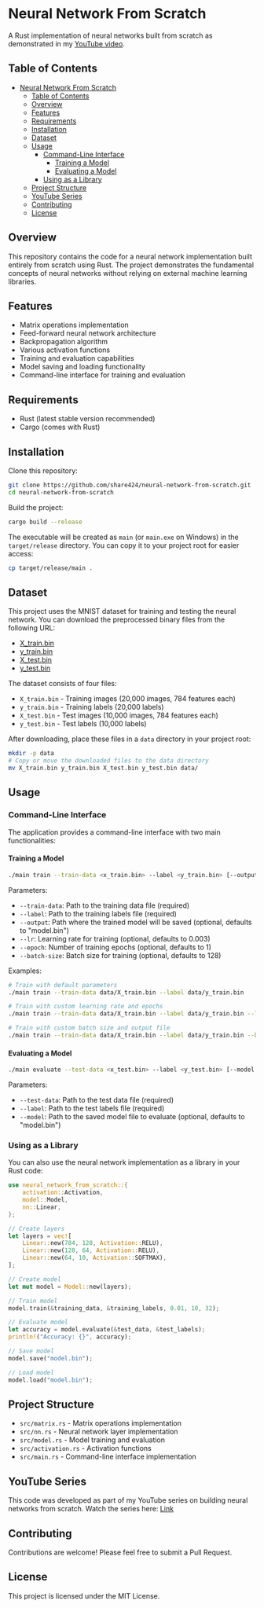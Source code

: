 # Neural Network From Scratch

A Rust implementation of neural networks built from scratch as demonstrated in my [YouTube video](https://www.youtube.com/watch?v=qXRJnMe2NNc).

## Table of Contents

- [Neural Network From Scratch](#neural-network-from-scratch)
  - [Table of Contents](#table-of-contents)
  - [Overview](#overview)
  - [Features](#features)
  - [Requirements](#requirements)
  - [Installation](#installation)
  - [Dataset](#dataset)
  - [Usage](#usage)
    - [Command-Line Interface](#command-line-interface)
      - [Training a Model](#training-a-model)
      - [Evaluating a Model](#evaluating-a-model)
    - [Using as a Library](#using-as-a-library)
  - [Project Structure](#project-structure)
  - [YouTube Series](#youtube-series)
  - [Contributing](#contributing)
  - [License](#license)

## Overview

This repository contains the code for a neural network implementation built entirely from scratch using Rust. The project demonstrates the fundamental concepts of neural networks without relying on external machine learning libraries.

## Features

- Matrix operations implementation
- Feed-forward neural network architecture
- Backpropagation algorithm
- Various activation functions
- Training and evaluation capabilities
- Model saving and loading functionality
- Command-line interface for training and evaluation

## Requirements

- Rust (latest stable version recommended)
- Cargo (comes with Rust)

## Installation

Clone this repository:

```bash
git clone https://github.com/share424/neural-network-from-scratch.git
cd neural-network-from-scratch
```

Build the project:

```bash
cargo build --release
```

The executable will be created as `main` (or `main.exe` on Windows) in the `target/release` directory. You can copy it to your project root for easier access:

```bash
cp target/release/main .
```

## Dataset

This project uses the MNIST dataset for training and testing the neural network. You can download the preprocessed binary files from the following URL:

- [X_train.bin](https://github.com/share424/neural-network-from-scratch/releases/download/Dataset/X_train.bin)
- [y_train.bin](https://github.com/share424/neural-network-from-scratch/releases/download/Dataset/y_train.bin)
- [X_test.bin](https://github.com/share424/neural-network-from-scratch/releases/download/Dataset/X_test.bin)
- [y_test.bin](https://github.com/share424/neural-network-from-scratch/releases/download/Dataset/y_test.bin)
  
The dataset consists of four files:
- `X_train.bin` - Training images (20,000 images, 784 features each)
- `y_train.bin` - Training labels (20,000 labels)
- `X_test.bin` - Test images (10,000 images, 784 features each)
- `y_test.bin` - Test labels (10,000 labels)

After downloading, place these files in a `data` directory in your project root:

```bash
mkdir -p data
# Copy or move the downloaded files to the data directory
mv X_train.bin y_train.bin X_test.bin y_test.bin data/
```

## Usage

### Command-Line Interface

The application provides a command-line interface with two main functionalities:

#### Training a Model

```bash
./main train --train-data <x_train.bin> --label <y_train.bin> [--output <model.bin>] [--lr <learning_rate>] [--epoch <num_epochs>] [--batch-size <batch_size>]
```

Parameters:
- `--train-data`: Path to the training data file (required)
- `--label`: Path to the training labels file (required)
- `--output`: Path where the trained model will be saved (optional, defaults to "model.bin")
- `--lr`: Learning rate for training (optional, defaults to 0.003)
- `--epoch`: Number of training epochs (optional, defaults to 1)
- `--batch-size`: Batch size for training (optional, defaults to 128)

Examples:
```bash
# Train with default parameters
./main train --train-data data/X_train.bin --label data/y_train.bin

# Train with custom learning rate and epochs
./main train --train-data data/X_train.bin --label data/y_train.bin --lr 0.001 --epoch 5

# Train with custom batch size and output file
./main train --train-data data/X_train.bin --label data/y_train.bin --batch-size 64 --output my_model.bin
```

#### Evaluating a Model

```bash
./main evaluate --test-data <x_test.bin> --label <y_test.bin> [--model <model.bin>]
```

Parameters:
- `--test-data`: Path to the test data file (required)
- `--label`: Path to the test labels file (required)
- `--model`: Path to the saved model file to evaluate (optional, defaults to "model.bin")

### Using as a Library

You can also use the neural network implementation as a library in your Rust code:

```rust
use neural_network_from_scratch::{
    activation::Activation,
    model::Model,
    nn::Linear,
};

// Create layers
let layers = vec![
    Linear::new(784, 128, Activation::RELU),
    Linear::new(128, 64, Activation::RELU),
    Linear::new(64, 10, Activation::SOFTMAX),
];

// Create model
let mut model = Model::new(layers);

// Train model
model.train(&training_data, &training_labels, 0.01, 10, 32);

// Evaluate model
let accuracy = model.evaluate(&test_data, &test_labels);
println!("Accuracy: {}", accuracy);

// Save model
model.save("model.bin");

// Load model
model.load("model.bin");
```

## Project Structure

- `src/matrix.rs` - Matrix operations implementation
- `src/nn.rs` - Neural network layer implementation
- `src/model.rs` - Model training and evaluation
- `src/activation.rs` - Activation functions
- `src/main.rs` - Command-line interface implementation

## YouTube Series

This code was developed as part of my YouTube series on building neural networks from scratch. Watch the series here: [Link](https://www.youtube.com/watch?v=qXRJnMe2NNc)

## Contributing

Contributions are welcome! Please feel free to submit a Pull Request.

## License

This project is licensed under the MIT License.

